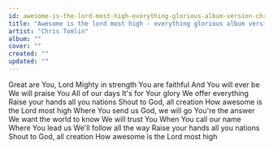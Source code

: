 ```yaml
---
id: awesome-is-the-lord-most-high-everything-glorious-album-version-chris-tomlin
title: "Awesome is the lord most high - everything glorious album version"
artist: "Chris Tomlin"
album: ""
cover: ""
created: ""
updated: ""
---
```


Great are You, Lord
Mighty in strength
You are faithful
And You will ever be
We will praise You
All of our days
It's for Your glory
We offer everything
Raise your hands all you nations
Shout to God, all creation
How awesome is the Lord most high
Where You send us
God, we will go
You're the answer
We want the world to know
We will trust You
When You call our name
Where You lead us
We'll follow all the way
Raise your hands all you nations
Shout to God, all creation
How awesome is the Lord most high